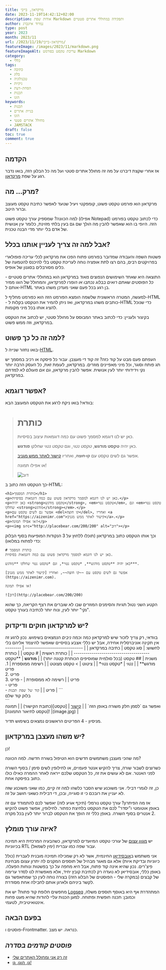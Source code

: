 ```yaml
---
title: מרקדאון, בייבי
date: 2023-11-19T14:42:12+02:00
description: אודות שפת Markdown ותפקידה במחוללי אתרים סטטיים
author: נמרוד איזנברג
type: post
year: 2023
month: 2023/11
url: /2023/11/19/מרקדאון-בייבי/
featureImage: /images/2023/11/markdown.png
featureImageAlt: עריכת טקסט בפורמט Markdown
category:
  - כללי
tags:
  - כתיבה
  - בלוג
  - טכנולוגיה
  - גיקיות
  - הסחת-דעת
  - תכנות
  - הוגו
keywords:
  - תכנות
  - בניית אתרים
  - הוגו
  - מחולל אתרים סטטי
  - JAMSTACK
draft: false
toc: true
comment: true
---
```

## הקדמה
אז אחרי שקצת דיברנו על מה זה מחולל אתרים סטטי ועל מה כל הבלגן הזה, בואו נדבר רגע על שפת [מרקדאון](https://www.markdownguide.org/).
## מרק... מה?
מרקדאון הוא פורמט טקסט פשוט, קומפקטי ויעיל שנועד לאפשר כתיבת טקסט מעוצב וברור היטב.

למה הכוונה? שמספיק עורך טקסט פשוט (אפילו Notepad) כדי לכתוב טקסט בפורמט הזה. היופי בו הוא שאפשר להבין מה הולך שם גם בעין בלתי מזוינת, כלומר עין אנושית של אדם בלי יותר מדי הבנה טכנית.
## אבל למה זה צריך לעניין אותנו בכלל?
פשטות השפה והעבודה שמדובר בפורמט פתוח הפכו את מרקדאון לכלי עריכה פופולארי בפרויקטים רבים, בהם רצו לתת אופציה נוחה לעריכת טקסט בלי להיכנס להטמעה של כלים מסורבלים בסגנון של אופיס.

התוצאה היא שאחד השימושים הנפוצים *מאוד* במרקדאון הוא במחוללי אתרים סטטיים - *כל הפוסטים שאתם רואים בבלוג נכתבו או הומרו למרקדאון*, והמחולל של הוגו ממיר אותם ל-HTML בן רגע בכל פעם שאני מעדכן משהו באתר.

למעשה, המטרה הראשונית שלשמה הומצא הפורמט הזה הוא כפורמט מחליף ל-HTML - כותבים משהו במרקדאון, ואז ניתן להמיר את הטקסט בקלות ל-HTML כדי שנוכל להציג אותו בכל מיני מקומות.

בקיצור ולעניין: כדי לכתוב באתר המבוסס על מחולל סטטי, יש לכתוב את הטקסט במרקדאון, וזה ממש פשוט.
## למה זה כל כך פשוט?
בואו נחזור שנייה ל-[HTML](https://www.w3schools.com/html/).

העפתם פעם מבט על קוד כזה? זה קוד די מעצבן. עבור כל פיסקה או רכיב במסמך יש תג פותח וסוגר, וכל מיני מאפיינים מוזרים. במרקדאון, לעומת זאת, כל העסק הרבה יותר נקי וידידותי יותר לעין אנושית. אפשר להבין מרקדאון, *גם אם מעולם לא למדתם במרקדאון*.
## אפשר דוגמא?
בוודאי! בואו ניקח לרגע את הטקסט המעוצב הבא:
> # כותרת
> כאן יש לנו דוגמא למסמך פשוט עם כמה דוגמאות עיצוב בסיסיות.
>
> כאן יהיה **טקסט מודגש**, *טקסט נטוי*, וגם *טקסט נטוי שחלקו **מודגש***.
>
> אפשר גם לשים טקסט עם ~~קו חוצה~~, ואחריו [קישור לאתר ממש מגניב](https://aizenimr.com).
>
> או אפילו תמונה!
>
> ![דוב](http://placebear.com/200/200)

כך הטקסט הזה כתוב ב-HTML:
<div class="highlight" dir=ltr><pre tabindex="0" class="chroma"><code class="language-fallback" data-lang="fallback"><span class="line pre_nolines"><span class="cl">&lt;h1&gt;כותרת המסמך&lt;/h1&gt;
</span></span><span class="line pre_nolines"><span class="cl">&lt;p&gt;כאן יש לנו דוגמא למסמך מרקדאון פשוט עם כמה דוגמאות בסיסיות.&lt;/p&gt;
</span></span><span class="line pre_nolines"><span class="cl">&lt;p&gt;כאן יהיה &lt;strong&gt;טקסט מודגש&lt;/strong&gt;, &lt;em&gt;טקסט נטוי&lt;/em&gt;, וגם &lt;em&gt;טקסט נטוי שחלקו &lt;strong&gt;מודגש&lt;/strong&gt;&lt;/em&gt;.&lt;/p&gt;
</span></span><span class="line pre_nolines"><span class="cl">&lt;p&gt;אפשר גם לשים טקסט עם &lt;del&gt;קו חוצה&lt;/del&gt;, ואחריו &lt;a href="https://aizenimr.com"&gt;קישור לאתר ממש מגניב&lt;/a&gt;.&lt;/p&gt;
</span></span><span class="line pre_nolines"><span class="cl">&lt;p&gt;או אפילו תמונה!&lt;/p&gt;
</span></span><span class="line pre_nolines"><span class="cl">&lt;p&gt;&lt;img src="http://placebear.com/200/200" alt="דוב"&gt;&lt;/p&gt;
</span></span></code></pre></div><div class="panel_box"><a href="#" title="Copy Code" class="icon panel_icon panel_copy" style="background-image: url(&quot;/icons/copy.svg&quot;);"></a><a href="#" title="Toggle Line Numbers" class="icon panel_icon panel_lines" style="background-image: url(&quot;/icons/order.svg&quot;);"></a><a href="#" title="Toggle Line Wrap" class="icon panel_icon panel_wrap" style="background-image: url(&quot;/icons/carly.svg&quot;);"></a><a href="#" title="Toggle code block expand" class="icon panel_icon panel_expand panel_hide" style="background-image: url(&quot;/icons/expand.svg&quot;);"></a></div>
וכך אותו הטקסט כתוב במרקדאון (תוכלו ללחוץ על 3 הנקודות המופיעות בסוף הבלוק כדי לפתוח במלואו):

```
# כותרת המסמך
כאן יש לנו דוגמא למסמך מרקדאון פשוט עם כמה דוגמאות בסיסיות.

כאן יהיה **טקסט מודגש**, *טקסט נטוי*, וגם *טקסט נטוי שחלקו **מודגש***.

אפשר גם לשים טקסט עם ~~קו חוצה~~, ואחריו [קישור לאתר ממש מגניב](https://aizenimr.com).

או אפילו תמונה!

![דוב](http://placebear.com/200/200)
```
הקטע השני נטול תגיות והסימנים המוזרים שבו לא שוברים את רצף הקריאה, כך שהוא "נקי" יותר לעין, ונוח יותר לכתיבה בעורך טקסט.
## יש למרקדאון חוקים ודיקדוק?
בוודאי, רק צריך לזכור שיש למרקדאון כמה וכמה *ניבים* הנמצאים בשימוש. נכון לרגע זה אין תקינה אוניברסלית אחידה, אבל יש כללי אצבע בסיסיים שאפשר להיצמד אליהם בלי לחשוש:
| סוג טקסט                      | כתיבה במרקדאון                                 |
| ----------------------------- | ---------------------------------------------- |
| כותרת ראשית                   | # טקסט                                         |
| כותרת משנית                   | ## טקסט (בכל סולמית שמוסיפים הכותרת קטנה יותר) |
| **מודגש**                     | \*\*טקסט מודגש\*\*                             |
| *נטוי*                        | \*טקסט נטוי\*                                  |
| ציטוט                         | > טקסט מצוטט                                   |
| רשימה ממוספרת                 | 1. פריט<br>2. פריט<br>3. פריט                                        |
| רשימה לא ממסופרת              | \- פריט<br>\- פריט<br>\- פריט                                        |
| ```קוד של שפת תכנות```                     | \`\`\`<br>בלוק קוד שלם<br> \`\`\`<br>ואפשר גם \`לסמן חלק משורה באופן הזה\`                                      |
| [קישור](https://aizenimr.com) | \[טקסט\](כתובת הקישור)                         |
| תמונה                         | \!\[טקסט לתיאור התמונה\](image.jpg)            |

מניסיון - 4 הפריטים הראשונים נמצאים בשימוש תדיר.
## יש משהו מעצבן במרקדאון?
כן!

מה שהכי מעצבן משתמשים חדשים הוא הטיפול בשורה חדשה. למה הכוונה?

כשרוצים לשבור שורה, צריך להקיש אנטר *פעמיים*, או לחילופין לשים סימן \/ בסוף השורה לפני האנטר. אם לא עושים את זה, כל הטקסט שלכם ייראה לאחר ההמרה כאילו כולו כתוב בפיסקה אחת.

כן, זה לגמרי דבילי. אני משוכנע שיש הסבר כלשהו למה זה קיים, כמו שאני משוכנע שזה לא יעניין את רובכם כי זו סוגייה, ובכן, די דבילית כשאני חושב על זה.

אז מה הפיתרון? עורך טקסט נורמלי (תיכף אגיע לזה) יאפשר לכם להתמודד עם זה באופן אוטומטי ו"יסדר" לכם את הטקסט בלחיצת כפתור. לחילופין, אפשר פשוט להקיש 2 אנטרים בסוף השורה. באופן כללי זה הופך את הטקסט לברור יותר לעין בכל מקרה.
## איזה עורך מומלץ?
יש [מגוון עצום](https://geekflare.com/best-markdown-editors/) של עורכי טקסט המיועדים למרקדאון, כשהבעיה המרכזית היא תמיכה בכיווניות RTL (ימין לשמאל) עבור שפה כמו עברית.

אני משתמש ב[אובסידיאן](https://obsidian.md/) החינמית, אשר לא רק שמכילה תמיכה מובנית לעברית (כולל כיווניות ובדיקת איות) אלא גם מאגר מבהיל של תוספים המקנים לה יתרון עצום מבחינת פיצ'רים. נכון שהיא אינה קוד פתוח, אבל היא מחפה על כך בפשטות ונוחות הפעלה. באופן כללי, אובסידיאן לא נועדה רק לכתיבת קובץ יחיד, אלא מאפשרת לנו לסדר ערימה של קבצים (במקרה שלי - הפוסטים של הבלוג הזה) בצורה נוחה לעין כך שמתאפשר גם לקשר ביניהם ולארגן אותם לחבילה אחת מסודרת.

מחפשים חלופת קוד פתוח? יש את [Logseq](https://logseq.com/) המתהדרת אף היא באוסף תוספים משלה, וכמובן: תכנה חופשית ופתוחה. למען הכנות עליי להודות שהיא מעט פחות אינטואיטיבית, לטעמי.
## בפעם הבאה
פוסטים ו-Frontmatter. כנראה. יש מצב.
## *פוסטים קודמים בסדרה*
* [זה רק אני ומחולל האתרים שלי](/2023/11/05/%D7%96%D7%94-%D7%A8%D7%A7-%D7%90%D7%A0%D7%99-%D7%95%D7%9E%D7%97%D7%95%D7%9C%D7%9C-%D7%94%D7%90%D7%AA%D7%A8%D7%99%D7%9D-%D7%A9%D7%9C%D7%99/)
* [גו, הוגו, גו!](/2023/11/07/%D7%92%D7%95-%D7%94%D7%95%D7%92%D7%95-%D7%92%D7%95/)